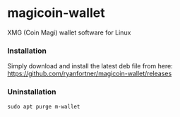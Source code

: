 # magicoin-wallet
XMG (Coin Magi) wallet software for Linux

### Installation
Simply download and install the latest deb file from here: https://github.com/ryanfortner/magicoin-wallet/releases

### Uninstallation
`sudo apt purge m-wallet`
